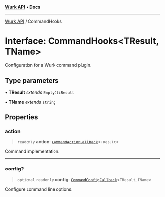 [**Wurk API**](../README.md) • **Docs**

***

[Wurk API](../README.md) / CommandHooks

# Interface: CommandHooks\<TResult, TName\>

Configuration for a Wurk command plugin.

## Type parameters

• **TResult** *extends* `EmptyCliResult`

• **TName** *extends* `string`

## Properties

### action

> `readonly` **action**: [`CommandActionCallback`](../type-aliases/CommandActionCallback.md)\<`TResult`\>

Command implementation.

***

### config?

> `optional` `readonly` **config**: [`CommandConfigCallback`](../type-aliases/CommandConfigCallback.md)\<`TResult`, `TName`\>

Configure command line options.
